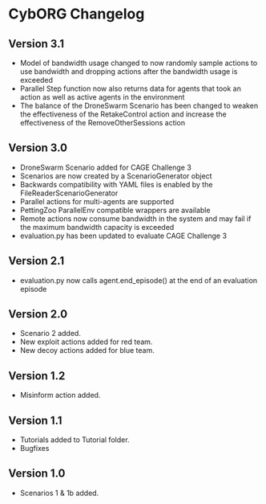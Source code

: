 # CybORG Changelog
## Version 3.1
- Model of bandwidth usage changed to now randomly sample actions to use bandwidth and dropping actions after the bandwidth usage is exceeded
- Parallel Step function now also returns data for agents that took an action as well as active agents in the environment
- The balance of the DroneSwarm Scenario has been changed to weaken the effectiveness of the RetakeControl action and increase the effectiveness of the RemoveOtherSessions action
## Version 3.0
- DroneSwarm Scenario added for CAGE Challenge 3
- Scenarios are now created by a ScenarioGenerator object
- Backwards compatibility with YAML files is enabled by the FileReaderScenarioGenerator
- Parallel actions for multi-agents are supported
- PettingZoo ParallelEnv compatible wrappers are available
- Remote actions now consume bandwidth in the system and may fail if the maximum bandwidth capacity is exceeded
- evaluation.py has been updated to evaluate CAGE Challenge 3
## Version 2.1
- evaluation.py now calls agent.end_episode() at the end of an evaluation episode
## Version 2.0
- Scenario 2 added.
- New exploit actions added for red team.
- New decoy actions added for blue team.
## Version 1.2
- Misinform action added.
## Version 1.1
- Tutorials added to Tutorial folder.
- Bugfixes
## Version 1.0
- Scenarios 1 & 1b added.
